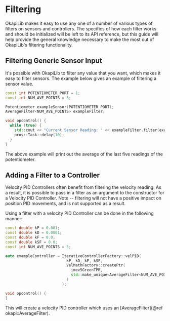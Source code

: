 # Filtering

OkapiLib makes it easy to use any one of a number of various types of
filters on sensors and controllers. The specifics of how each filter
works and should be initialized will be left to its API reference, but
this guide will help provide the general knowledge necessary to make the
most out of OkapiLib's filtering functionality.

## Filtering Generic Sensor Input

It's possible with OkapiLib to filter any value that you want, which
makes it easy to filter sensors. The example below gives an example of
filtering a sensor value.

```cpp
const int POTENTIOMETER_PORT = 1;
const int NUM_AVE_POINTS = 5;

Potentiometer exampleSensor(POTENTIOMETER_PORT);
AverageFilter<NUM_AVE_POINTS> exampleFilter;

void opcontrol() {
  while (true) {
    std::cout << "Current Sensor Reading: " << exampleFilter.filter(exampleSensor.get());
    pros::Task::delay(10);
  }
}
```

The above example will print out the average of the last five readings
of the potentiometer.

## Adding a Filter to a Controller

Velocity PID Controllers often benefit from filtering the velocity
reading. As a result, it is possible to pass in a filter as an argument
to the constructor for a Velocity PID Controller. Note \-- filtering
will not have a positive impact on position PID movements, and is not
supported as a result.

Using a filter with a velocity PID Controller can be done in the
following manner:

```cpp
const double kP = 0.001;
const double kD = 0.0001;
const double kF = 0.0;
const double kSF = 0.0;
const int NUM_AVE_POINTS = 5;

auto exampleController = IterativeControllerFactory::velPID(
                           kP, kD, kF, kSF,
                           VelMathFactory::createPtr(
                             imev5GreenTPR,
                             std::make_unique<AverageFilter<NUM_AVE_POINTS>>()
                           )
                         );

void opcontrol() {
}
```

This will create a velocity PID controller which uses an
[AverageFilter](@ref okapi::AverageFilter).
